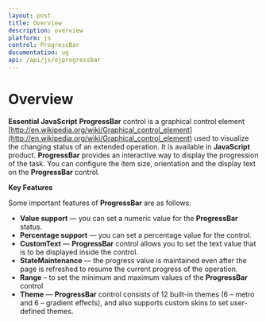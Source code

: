 ```yaml
---
layout: post
title: Overview
description: overview
platform: js
control: ProgressBar
documentation: ug
api: /api/js/ejprogressbar
---
```


# Overview

**Essential JavaScript** **ProgressBar** control is a graphical control element [http://en.wikipedia.org/wiki/Graphical_control_element](http://en.wikipedia.org/wiki/Graphical_control_element) used to visualize the changing status of an extended operation. It is available in **JavaScript** product. **ProgressBar** provides an interactive way to display the progression of the task. You can configure the item size, orientation and the display text on the **ProgressBar** control.

**Key Features**

Some important features of **ProgressBar** are as follows:

* **Value support** — you can set a numeric value for the **ProgressBar** status.
* **Percentage support** — you can set a percentage value for the control.
* **CustomText** — **ProgressBar** control allows you to set the text value that is to be displayed inside the control.
* **StateMaintenance** — the progress value is maintained even after the page is refreshed to resume the current progress of the operation.
* **Range** – to set the minimum and maximum values of the **ProgressBar** control
* **Theme** — **ProgressBar** control consists of 12 built-in themes (6 – metro and 6 – gradient effects), and also supports custom skins to set user-defined themes.

